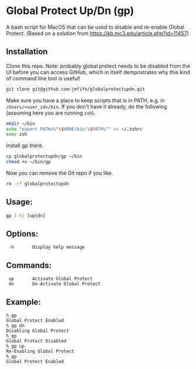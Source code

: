 # Global Protect Up/Dn (gp)

A bash script for MacOS that can be used to disable and re-enable Global Protect.  (Based on a solution from https://kb.mc3.edu/article.php?id=11457)

## Installation

Clone this repo.  Note: probably global protect needs to be disabled from the UI before you can access GitHub, which in itself dempostrates why this kind of command line tool is useful!

```bash
git clone git@github.com:jmfife/globalprotectupdn.git
```

Make sure you have a place to keep scripts that is in PATH, e.g. in `/Users/<user_id>/bin`.  If you don't have it already, do the following (assuming here you are running `zsh`).

```bash
mkdir ~/bin
echo "export PATH=\"\$HOME/bin:\$PATH\"" >> ~/.zshrc
exec zsh
```

Install gp there. 

```bash
cp globalprotectupdn/gp ~/bin
chmod +x ~/bin/gp
```

Now you can remove the Git repo if you like.

```bash
rm -rf globalprotectupdn
```

## Usage:

```bash
gp [-h] [up|dn]
```

## Options:

     -h       Display help message

## Commands:

     up       Activate Global Protect
     dn       De-Activate Global Protect

## Example:

```
% gp
Global Protect Enabled
% gp dn
Disabling Global Protect
% gp
Global Protect Disabled
% gp up
Re-Enabling Global Protect
% gp
Global Protect Enabled
```
